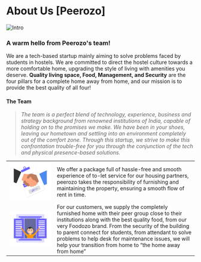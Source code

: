 # About Us [Peerozo]

![Intro](https://images.pexels.com/photos/3183150/pexels-photo-3183150.jpeg?cs=srgb&dl=top-view-photo-of-people-near-wooden-table-3183150.jpg&fm=jpg)

### A warm hello from Peerozo's team!
We are a tech-based startup mainly aiming to solve problems faced by students in hostels. We are committed to direct the hostel culture towards a more comfortable home, upgrading the style of living with amenities you deserve. **Quality living space, Food, Management, and Security** are the four pillars for a complete home away from home, and our mission is to provide the best quality of all four!

#### The Team
> *The team is a perfect blend of technology, experience, business and strategy background from renowned institutions of India, capable of holding on to the promises we make. We have been in your shoes, leaving our hometown and settling into an environment completely out of the comfort zone. Through this startup, we strive to make this confrontation trouble-free for you through the conjunction of the tech and physical presence-based solutions.*

| | |
|:------:|:-------|
|<img src = "https://github.com/peerozo/assets/blob/master/Blogs/Images/Image%20-%2007.png" width = "1000"/> | We offer a package full of hassle-free and smooth experience of to-let service for our housing partners, peerozo takes the responsibility of furnishing and maintaining the property, ensuring a smooth flow of rent in time.|
|<img src = "https://github.com/peerozo/assets/blob/master/Blogs/Images/Image%20-%2008.png" width = "1000"/> |For our customers, we supply the completely furnished home with their peer group close to their institutions along with the best quality food, from our very Foodozo brand. From the security of the building to parent connect for students, from attendant to solve problems to help desk for maintenance issues, we will help your transition from home to “the home away from home”
